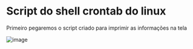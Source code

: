 # Script do shell crontab do linux


Primeiro pegaremos o script criado para imprimir as informações na tela

![image](https://github.com/gabiel98/script_do_shell_crontab_do_linux/assets/100876842/86a9b6d4-d31a-4cf9-9834-88b781f8d45f)
